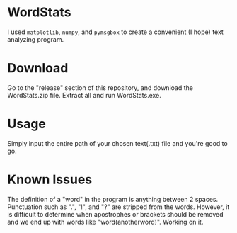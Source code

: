 # WordStats
I used ```matplotlib```, ```numpy```, and ```pymsgbox``` to create a convenient (I hope) text analyzing program.

# Download
Go to the "release" section of this repository, and download the WordStats.zip file. Extract all and run WordStats.exe.

# Usage
Simply input the entire path of your chosen text(.txt) file and you're good to go.

# Known Issues
The definition of a "word" in the program is anything between 2 spaces. Punctuation such as ".", "!", and "?" are stripped from the words. However, it is difficult to determine when apostrophes or brackets should be removed and we end up with words like "word(anotherword)". Working on it.
